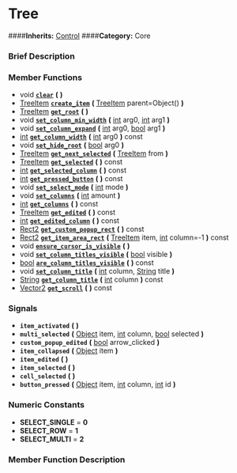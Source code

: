 #  Tree  
####**Inherits:** [Control](class_control)
####**Category:** Core

###  Brief Description  


###  Member Functions 
  * void  **[`clear`](#clear)**  **(** **)**
  * [TreeItem](class_treeitem)  **[`create_item`](#create_item)**  **(** [TreeItem](class_treeitem) parent=Object()  **)**
  * [TreeItem](class_treeitem)  **[`get_root`](#get_root)**  **(** **)**
  * void  **[`set_column_min_width`](#set_column_min_width)**  **(** [int](class_int) arg0, [int](class_int) arg1  **)**
  * void  **[`set_column_expand`](#set_column_expand)**  **(** [int](class_int) arg0, [bool](class_bool) arg1  **)**
  * [int](class_int)  **[`get_column_width`](#get_column_width)**  **(** [int](class_int) arg0  **)** const
  * void  **[`set_hide_root`](#set_hide_root)**  **(** [bool](class_bool) arg0  **)**
  * [TreeItem](class_treeitem)  **[`get_next_selected`](#get_next_selected)**  **(** [TreeItem](class_treeitem) from  **)**
  * [TreeItem](class_treeitem)  **[`get_selected`](#get_selected)**  **(** **)** const
  * [int](class_int)  **[`get_selected_column`](#get_selected_column)**  **(** **)** const
  * [int](class_int)  **[`get_pressed_button`](#get_pressed_button)**  **(** **)** const
  * void  **[`set_select_mode`](#set_select_mode)**  **(** [int](class_int) mode  **)**
  * void  **[`set_columns`](#set_columns)**  **(** [int](class_int) amount  **)**
  * [int](class_int)  **[`get_columns`](#get_columns)**  **(** **)** const
  * [TreeItem](class_treeitem)  **[`get_edited`](#get_edited)**  **(** **)** const
  * [int](class_int)  **[`get_edited_column`](#get_edited_column)**  **(** **)** const
  * [Rect2](class_rect2)  **[`get_custom_popup_rect`](#get_custom_popup_rect)**  **(** **)** const
  * [Rect2](class_rect2)  **[`get_item_area_rect`](#get_item_area_rect)**  **(** [TreeItem](class_treeitem) item, [int](class_int) column=-1  **)** const
  * void  **[`ensure_cursor_is_visible`](#ensure_cursor_is_visible)**  **(** **)**
  * void  **[`set_column_titles_visible`](#set_column_titles_visible)**  **(** [bool](class_bool) visible  **)**
  * [bool](class_bool)  **[`are_column_titles_visible`](#are_column_titles_visible)**  **(** **)** const
  * void  **[`set_column_title`](#set_column_title)**  **(** [int](class_int) column, [String](class_string) title  **)**
  * [String](class_string)  **[`get_column_title`](#get_column_title)**  **(** [int](class_int) column  **)** const
  * [Vector2](class_vector2)  **[`get_scroll`](#get_scroll)**  **(** **)** const

###  Signals  
  *  **`item_activated`**  **(** **)**
  *  **`multi_selected`**  **(** [Object](class_object) item, [int](class_int) column, [bool](class_bool) selected  **)**
  *  **`custom_popup_edited`**  **(** [bool](class_bool) arrow_clicked  **)**
  *  **`item_collapsed`**  **(** [Object](class_object) item  **)**
  *  **`item_edited`**  **(** **)**
  *  **`item_selected`**  **(** **)**
  *  **`cell_selected`**  **(** **)**
  *  **`button_pressed`**  **(** [Object](class_object) item, [int](class_int) column, [int](class_int) id  **)**

###  Numeric Constants  
  * **SELECT_SINGLE** = **0**
  * **SELECT_ROW** = **1**
  * **SELECT_MULTI** = **2**

###  Member Function Description  
